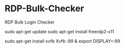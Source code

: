 # RDP-Bulk-Checker
RDP Bulk Login Checker


sudo apt-get update
sudo apt-get install freerdp2-x11



sudo apt-get install xvfb
Xvfb :99 &
export DISPLAY=:99

